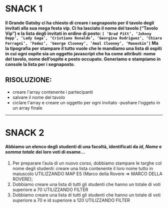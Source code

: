 # SNACK 1
#### Il Grande Gatsby ci ha chiesto di creare i segnaposto per il tavolo degli invitati alla sua mega festa vip. Ci ha lasciato il nome del tavolo (“Tavolo Vip”) e la lista degli invitati in ordine di posto: `[ ‘Brad Pitt’, ‘Johnny Depp’, ‘Lady Gaga’, ‘Cristiano Ronaldo’, ‘Georgina Rodriguez’, ‘Chiara Ferragni’, ‘Fedez’, ‘George Clooney’, ‘Amal Clooney’, ‘Maneskin’]` Ma la tipografia per stampare il tutto vuole che le mandiamo una lista di ospiti in cui ogni ospite sia un oggetto javascript che ha come attributi: nome del tavolo, nome dell’ospite e posto occupato. Generiamo e stampiamo in console la lista per i segnaposto.

## RISOLUZIONE:
- creare l'array contenente i partecipanti
- salvare il nome del tavolo
- ciclare l'array e creare un oggetto per ogni invitato
-pushare l'oggeto in un array finale

--------------------------------------------

# SNACK 2 
#### Abbiamo un elenco degli studenti di una facoltà, identificati da _id_, _Nome_ e _somma totale_ dei loro voti di esame...
1. Per preparare l’aula di un nuovo corso, dobbiamo stampare le targhe col nome degli studenti: creare una lista contenente il loro nome tutto in maiuscolo UTILIZZANDO MAP
ES (Marco della Rovere => MARCO DELLA ROVERE);
2. Dobbiamo creare una lista di tutti gli studenti che hanno un totale di voti superiore a 70 UTILIZZANDO FILTER
3. Dobbiamo creare una lista di tutti gli studenti che hanno un totale di voti superiore a 70 e id superiore a 120 UTILIZZANDO FILTER